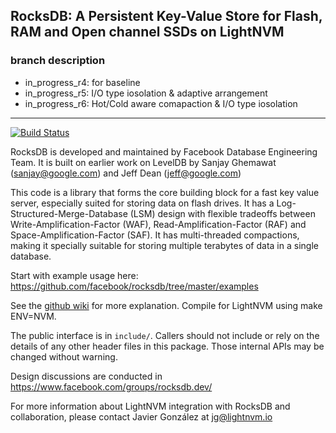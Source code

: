 ## RocksDB: A Persistent Key-Value Store for Flash, RAM and Open channel SSDs on LightNVM

### branch description

* in\_progress\_r4: for baseline
* in\_progress\_r5: I/O type iosolation & adaptive arrangement
* in\_progress\_r6: Hot/Cold aware comapaction & I/O type iosolation

* * *

[![Build Status](https://travis-ci.org/facebook/rocksdb.svg?branch=master)](https://travis-ci.org/facebook/rocksdb)

RocksDB is developed and maintained by Facebook Database Engineering Team.
It is built on earlier work on LevelDB by Sanjay Ghemawat (sanjay@google.com)
and Jeff Dean (jeff@google.com)

This code is a library that forms the core building block for a fast
key value server, especially suited for storing data on flash drives.
It has a Log-Structured-Merge-Database (LSM) design with flexible tradeoffs
between Write-Amplification-Factor (WAF), Read-Amplification-Factor (RAF)
and Space-Amplification-Factor (SAF). It has multi-threaded compactions,
making it specially suitable for storing multiple terabytes of data in a
single database.

Start with example usage here: https://github.com/facebook/rocksdb/tree/master/examples

See the [github wiki](https://github.com/facebook/rocksdb/wiki) for more explanation.
Compile for LightNVM using make ENV=NVM.

The public interface is in `include/`.  Callers should not include or
rely on the details of any other header files in this package.  Those
internal APIs may be changed without warning.

Design discussions are conducted in https://www.facebook.com/groups/rocksdb.dev/

For more information about LightNVM integration with RocksDB and collaboration,
please contact Javier González at <jg@lightnvm.io>
